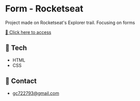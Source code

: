 # Form - Rocketseat


Project made on Rocketseat's Explorer trail. Focusing on forms

[🔗 Click here to access](https://gusfngg.github.io/nlw/)

## 🔧 Tech

- HTML
- CSS

## 📧 Contact

- gc722793@gmail.com